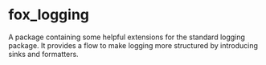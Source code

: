 # fox_logging

A package containing some helpful extensions for the standard logging package.
It provides a flow to make logging more structured by introducing sinks and 
formatters. 
